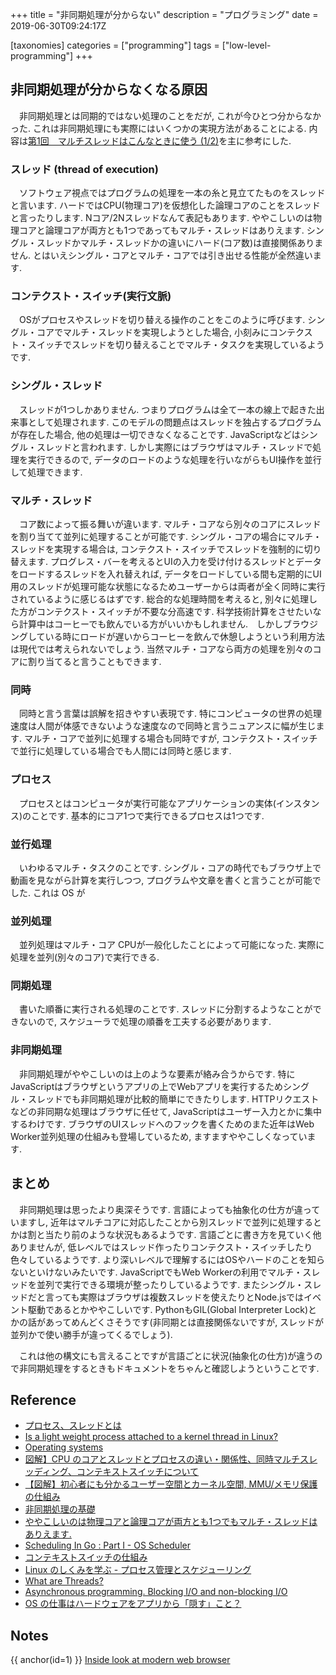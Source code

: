 +++
title = "非同期処理が分からない"
description = "プログラミング"
date = 2019-06-30T09:24:17Z

[taxonomies]
categories = ["programming"]
tags = ["low-level-programming"]
+++

## 非同期処理が分からなくなる原因

　非同期処理とは同期的ではない処理のことをだが, これが今ひとつ分からなかった. これは非同期処理にも実際にはいくつかの実現方法があることによる. 内容は[第1回　マルチスレッドはこんなときに使う (1/2)](https://www.atmarkit.co.jp/ait/articles/0503/12/news025.html#utm_term=share_sp)を主に参考にした.

### スレッド (thread of execution)

　ソフトウェア視点ではプログラムの処理を一本の糸と見立てたものをスレッドと言います. ハードではCPU(物理コア)を仮想化した論理コアのことをスレッドと言ったりします. Nコア/2Nスレッドなんて表記もあります. ややこしいのは物理コアと論理コアが両方とも1つであってもマルチ・スレッドはありえます. シングル・スレッドかマルチ・スレッドかの違いにハード(コア数)は直接関係ありません. とはいえシングル・コアとマルチ・コアでは引き出せる性能が全然違います.

### コンテクスト・スイッチ(実行文脈)

　OSがプロセスやスレッドを切り替える操作のことをこのように呼びます. シングル・コアでマルチ・スレッドを実現しようとした場合, 小刻みにコンテクスト・スイッチでスレッドを切り替えることでマルチ・タスクを実現しているようです.

### シングル・スレッド

　スレッドが1つしかありません. つまりプログラムは全て一本の線上で起きた出来事として処理されます. このモデルの問題点はスレッドを独占するプログラムが存在した場合, 他の処理は一切できなくなることです. JavaScriptなどはシングル・スレッドと言われます. しかし実際にはブラウザはマルチ・スレッドで処理を実行できるので, データのロードのような処理を行いながらもUI操作を並行して処理できます.

### マルチ・スレッド

　コア数によって振る舞いが違います. マルチ・コアなら別々のコアにスレッドを割り当てて並列に処理することが可能です. シングル・コアの場合にマルチ・スレッドを実現する場合は, コンテクスト・スイッチでスレッドを強制的に切り替えます. プログレス・バーを考えるとUIの入力を受け付けるスレッドとデータをロードするスレッドを入れ替えれば, データをロードしている間も定期的にUI用のスレッドが処理可能な状態になるためユーザーからは両者が全く同時に実行されているように感じるはずです. 総合的な処理時間を考えると, 別々に処理した方がコンテクスト・スイッチが不要な分高速です. 科学技術計算をさせたいなら計算中はコーヒーでも飲んでいる方がいいかもしれません.　しかしブラウジングしている時にロードが遅いからコーヒーを飲んで休憩しようという利用方法は現代では考えられないでしょう. 当然マルチ・コアなら両方の処理を別々のコアに割り当てると言うこともできます.

### 同時

　同時と言う言葉は誤解を招きやすい表現です. 特にコンピュータの世界の処理速度は人間が体感できないような速度なので同時と言うニュアンスに幅が生じます. マルチ・コアで並列に処理する場合も同時ですが, コンテクスト・スイッチで並行に処理している場合でも人間には同時と感じます.


### プロセス

　プロセスとはコンピュータが実行可能なアプリケーションの実体(インスタンス)のことです. 基本的にコア1つで実行できるプロセスは1つです.

### 並行処理

　いわゆるマルチ・タスクのことです. シングル・コアの時代でもブラウザ上で動画を見ながら計算を実行しつつ, プログラムや文章を書くと言うことが可能でした. これは OS が

### 並列処理

　並列処理はマルチ・コア CPUが一般化したことによって可能になった. 実際に処理を並列(別々のコア)で実行できる.

### 同期処理

　書いた順番に実行される処理のことです. スレッドに分割するようなことができないので, スケジューラで処理の順番を工夫する必要があります.

### 非同期処理

　非同期処理がややこしいのは上のような要素が絡み合うからです. 特にJavaScriptはブラウザというアプリの上でWebアプリを実行するためシングル・スレッドでも非同期処理が比較的簡単にできたりします. HTTPリクエストなどの非同期な処理はブラウザに任せて, JavaScriptはユーザー入力とかに集中するわけです. ブラウザのUIスレッドへのフックを書くためのまた近年はWeb Worker並列処理の仕組みも登場しているため, ますますややこしくなっています.

## まとめ

　非同期処理は思ったより奥深そうです. 言語によっても抽象化の仕方が違っていますし, 近年はマルチコアに対応したことから別スレッドで並列に処理するとかは割と当たり前のような状況もあるようです. 言語ごとに書き方を見ていく他ありませんが, 低レベルではスレッド作ったりコンテクスト・スイッチしたり色々しているようです. より深いレベルで理解するにはOSやハードのことを知らないといけないみたいです. JavaScriptでもWeb Workerの利用でマルチ・スレッドを並列で実行できる環境が整ったりしているようです. またシングル・スレッドだと言っても実際はブラウザは複数スレッドを使えたりとNode.jsではイベント駆動であるとかややこしいです. PythonもGIL(Global Interpreter Lock)とかの話があってめんどくさそうです(非同期とは直接関係ないですが, スレッドが並列かで使い勝手が違ってくるでしょう).

　これは他の構文にも言えることですが言語ごとに状況(抽象化の仕方)が違うので非同期処理をするときもドキュメントをちゃんと確認しようということです.

## Reference

- [プロセス、スレッドとは](http://u-kipedia.hateblo.jp/entry/2014/09/21/102823)
- [Is a light weight process attached to a kernel thread in Linux?](https://unix.stackexchange.com/questions/472300/is-a-light-weight-process-attached-to-a-kernel-thread-in-linux)
- [Operating systems](http://www.it.uu.se/education/course/homepage/os/vt18/)
- [図解】CPU のコアとスレッドとプロセスの違い・関係性、同時マルチスレッディング、コンテキストスイッチについて](https://milestone-of-se.nesuke.com/sv-basic/architecture/cpu/)
- [【図解】初心者にも分かるユーザー空間とカーネル空間, MMU/メモリ保護の仕組み](https://milestone-of-se.nesuke.com/sv-basic/architecture/user-space-kernel-space/)
- [非同期処理の基礎](https://www.slideshare.net/ufcpp/ss-34533225)
- [ややこしいのは物理コアと論理コアが両方とも1つでもマルチ・スレッドはありえます.](https://www.slideshare.net/ufcpp/asyncawait-114647813)
- [Scheduling In Go : Part I - OS Scheduler](https://www.ardanlabs.com/blog/2018/08/scheduling-in-go-part1.html)
- [コンテキストスイッチの仕組み](http://ossforum.jp/node/752)
- [Linux のしくみを学ぶ - プロセス管理とスケジューリング](https://syuu1228.github.io/process_management_and_process_schedule/process_management_and_process_schedule.html)
- [What are Threads?](https://www.studytonight.com/operating-system/multithreading)
- [Asynchronous programming. Blocking I/O and non-blocking I/O](https://luminousmen.com/post/asynchronous-programming-blocking-and-non-blocking)
- [OS の仕事はハードウェアをアプリから「隠す」こと？](https://ascii.jp/elem/000/000/629/629860/)

## Notes
{{ anchor(id=1) }} [Inside look at modern web browser](https://developers.google.com/web/updates/2018/09/inside-browser-part1)
